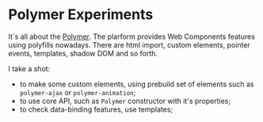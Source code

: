 # Polymer Experiments

It`s all about the [Polymer](http://www.polymer-project.org/). The plarform provides Web Components features using polyfills nowadays. There are html import, custom elements, pointer events, templates, shadow DOM and so forth.

I take a shot:

* to make some custom elements, using prebuild set of elements such as `polymer-ajax` or `polymer-animation`;
* to use core API, such as `Polymer` constructor with it's properties;
* to check data-binding features, use templates;

